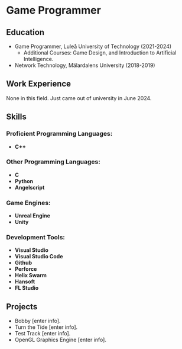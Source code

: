 # Game Programmer

## Education
- Game Programmer, Luleå University of Technology (2021-2024)
  * Additional Courses: Game Design, and Introduction to Artificial Intelligence.
- Network Technology, Mälardalens University (2018-2019)

## Work Experience
None in this field. Just came out of university in June 2024.

## Skills
### Proficient Programming Languages:
- **C++**
### Other Programming Languages:
- **C**
- **Python**
- **Angelscript**
### Game Engines:
- **Unreal Engine**
- **Unity**
### Development Tools:
- **Visual Studio**
- **Visual Studio Code**
- **Github**
- **Perforce**
- **Helix Swarm**
- **Hansoft**
- **FL Studio**

## Projects
- Bobby [enter info].
- Turn the Tide [enter info].
- Test Track [enter info].
- OpenGL Graphics Engine [enter info].
